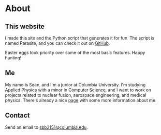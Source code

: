 About
=====

This website
------------

I made this site and the Python script that generates it for fun. The script is named Parasite, and you can check it out on [GitHub](https://github.com/sballin).

Easter eggs took priority over some of the most basic features. Happy hunting!

Me
---

My name is Sean, and I'm a junior at Columbia University. I'm studying Applied Physics with a minor in Computer Science, and I want to work on projects related to nuclear fusion, aerospace engineering, and medical physics. There's already a nice [page](http://engineering.columbia.edu/sean-ballinger) with some more information about me.

Contact
-------

Send an email to [sbb2151@columbia.edu](mailto:sbb2151+s@columbia.edu).
